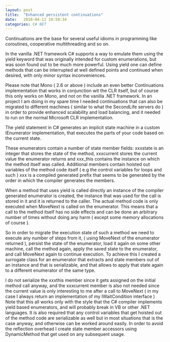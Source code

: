 ```yaml
---
layout: post
title:  "Enhanced persistent continuations"
date:   2010-04-11 19:59:34
categories: C# NET
---
```


Continuations are the base for several useful idioms in programming like coroutines, cooperative multithreading and so on.

In the vanilla .NET framework C# supports a way to emulate them using the yield keyword that was originally intended for custom enumerations, but was soon found out to be much more powerful. Using yield one can define methods that can be interrupted at well defined points and continued when desired, with only minor syntax inconveniences.

Please note that Mono ( 2.6 or above ) include an even better Continuations implementation that works in conjunction wit the CLR itself, but of course this only works on Mono, and not on the vanilla .NET framework. In an project I am doing in my spare time I needed continuations that can also be migrated to different machines ( similar to what the SecondLife servers do ) in order to provide enhanced scalability and load balancing, and it needed to run on the normal Microsoft CLR implementation.

The yield statement in C# generates an implicit state machine in a custom IEnumerator implementation, that executes the parts of your code based on the current state.

These enumerators contain a number of state member fields: xxxstate is an integer that stores the state of the method, xxxcurrent stores the current value the enumerator returns and xxx_this contains the instance on which the method itself was called. Additional members contain hoisted out variables of the method code itself ( e.g the control variables for loops and such ) xxx is a compiled generated prefix that seems to be generated by the order in which the compiler generates the members.

When a method that uses yield is called directly an instance of the compiler generated enumerator is created, the instance that was used for the call is stored in it and it is returned to the caller. The actual method code is only executed when MoveNext is called on the enumerator. This means that a call to the method itself has no side effects and can be done an arbitrary number of times without doing any harm ( except some memory allocations of course ).

So in order to migrate the execution state of such a method we need to execute any number of steps from it, ( using MoveNext of the enumerator returned ), persist the state of the enumerator, load it again on some other machine, call the method again, apply the saved state to the enumerator, and call MoveNext again to continue execution. To achieve this I created a surrogate class for an enumerator that extracts and state members out of an instance and that is serializable, and that allows to apply that state again to a different enumerator of the same type.

I do not serialize the xxxthis member since it gets assigned on the initial method call anyway, and the xxxcurrent member is also not needed since the current value is only interesting to me after a call to MoveNext ( in my case I always return an implementation of my IWaitCondition interface ) Note that this all works only with the style that the C# compiler implements yield based enumerators, and will probably break in VB or other .NET languages. It is also required that any control variables that get hoisted out of the method code are serializable as well but in most situations that is the case anyway, and otherwise can be worked around easily. In order to avoid the reflection overhead I create state member accessors using DynamicMethod that get used on any subsequent usage.

